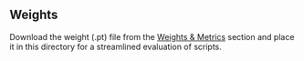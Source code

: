 ## Weights
Download the weight (.pt) file from the [Weights & Metrics](https://github.com/muhd-umer/pyramidtabnet/tree/relocation#weights--metrics) section and place it in this directory for a streamlined evaluation of scripts.
